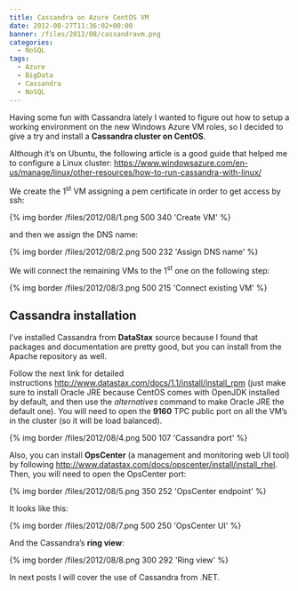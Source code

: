 ```yaml
---
title: Cassandra on Azure CentOS VM
date: 2012-08-27T11:36:02+00:00
banner: /files/2012/08/cassandravm.png
categories:
  - NoSQL
tags:
  - Azure
  - BigData
  - Cassandra
  - NoSQL
---
```

Having some fun with Cassandra lately I wanted to figure out how to setup a working environment on the new Windows Azure VM roles, so I decided to give a try and install a **Cassandra cluster on CentOS**.

Although it’s on Ubuntu, the following article is a good guide that helped me to configure a Linux cluster: <a href="https://www.windowsazure.com/en-us/manage/linux/other-resources/how-to-run-cassandra-with-linux/" target="_blank">https://www.windowsazure.com/en-us/manage/linux/other-resources/how-to-run-cassandra-with-linux/</a>

We create the 1<sup>st</sup> VM assigning a pem certificate in order to get access by ssh:

{% img border /files/2012/08/1.png 500 340 'Create VM' %}

<!--more-->
and then we assign the DNS name:

{% img border /files/2012/08/2.png 500 232 'Assign DNS name' %}

We will connect the remaining VMs to the 1<sup>st</sup> one on the following step:

{% img border /files/2012/08/3.png 500 215 'Connect existing VM' %}

## Cassandra installation

I’ve installed Cassandra from **DataStax** source because I found that packages and documentation are pretty good, but you can install from the Apache repository as well.

Follow the next link for detailed instructions <http://www.datastax.com/docs/1.1/install/install_rpm> (just make sure to install Oracle JRE because CentOS comes with OpenJDK installed by default, and then use the _alternatives_ command to make Oracle JRE the default one). You will need to open the **9160** TPC public port on all the VM&#8217;s in the cluster (so it will be load balanced).

{% img border /files/2012/08/4.png 500 107 'Cassandra port' %}

Also, you can install **OpsCenter** (a management and monitoring web UI tool) by following <http://www.datastax.com/docs/opscenter/install/install_rhel>. Then, you will need to open the OpsCenter port:

{% img border /files/2012/08/5.png 350 252 'OpsCenter endpoint' %}

It looks like this:

{% img border /files/2012/08/7.png 500 250 'OpsCenter UI' %}

And the Cassandra&#8217;s **ring view**:

{% img border /files/2012/08/8.png 300 292 'Ring view' %}

In next posts I will cover the use of Cassandra from .NET.